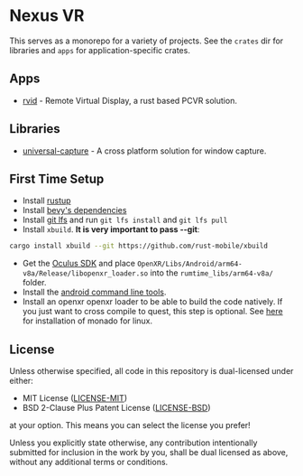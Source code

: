 # Nexus VR

This serves as a monorepo for a variety of projects. See the `crates` dir for
libraries and `apps` for application-specific crates.

## Apps

- [rvid](apps/rvid) - Remote Virtual Display, a rust based PCVR solution.

## Libraries

- [universal-capture](crates/universal-capture) - A cross platform solution for
  window capture.

## First Time Setup

- Install [rustup](https://rustup.rs)
- Install [bevy's dependencies](https://bevyengine.org/learn/book/getting-started/setup/#install-os-dependencies)
- Install [git lfs](https://git-lfs.com/) and run `git lfs install` and `git lfs pull`
- Install `xbuild`. **It is very important to pass --git**: 
```sh
cargo install xbuild --git https://github.com/rust-mobile/xbuild
```
- Get the [Oculus SDK](https://developer.oculus.com/downloads/package/oculus-openxr-mobile-sdk/) and place `OpenXR/Libs/Android/arm64-v8a/Release/libopenxr_loader.so` into the `rumtime_libs/arm64-v8a/` folder.
- Install the [android command line tools](https://developer.android.com/tools/releases/platform-tools#downloads).
- Install an openxr openxr loader to be able to build the code natively. If you just want to cross compile to quest, this step is optional. See [here](https://monado.freedesktop.org/getting-started.html#deb) for installation of monado for linux.

## License

Unless otherwise specified, all code in this repository is dual-licensed under
either:

- MIT License ([LICENSE-MIT](LICENSE-MIT))
- BSD 2-Clause Plus Patent License ([LICENSE-BSD](LICENSE-BSD))

at your option. This means you can select the license you prefer!

Unless you explicitly state otherwise, any contribution intentionally submitted
for inclusion in the work by you, shall be dual licensed as above, without any
additional terms or conditions.

